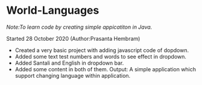 # World-Languages
*Note:To learn code by creating simple appicatiton in Java.*

Started 28 October 2020 (Author:Prasanta Hembram)
* Created a very basic project with adding javascript code of dopdown.
* Added some text test numbers and words to see effect in dropdown.
* Added Santali and English in dropdown bar.
* Added some content in both of them.
Output: A simple application which support changing language within application.

